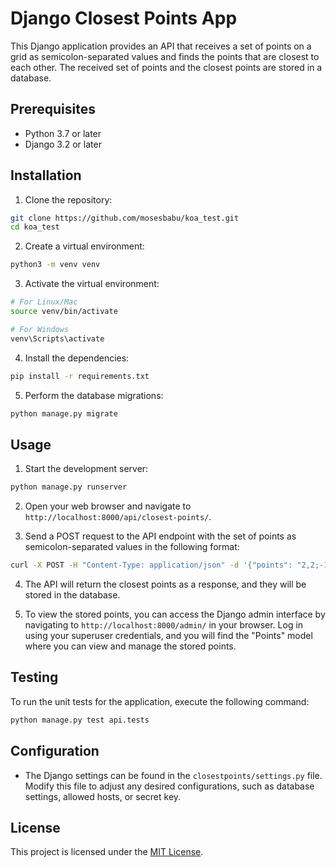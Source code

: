 # Django Closest Points App

This Django application provides an API that receives a set of points on a grid as semicolon-separated values and finds the points that are closest to each other. The received set of points and the closest points are stored in a database.

## Prerequisites

- Python 3.7 or later
- Django 3.2 or later

## Installation

1. Clone the repository:

```bash
git clone https://github.com/mosesbabu/koa_test.git
cd koa_test
```

2. Create a virtual environment:

```bash
python3 -m venv venv
```

3. Activate the virtual environment:

```bash
# For Linux/Mac
source venv/bin/activate

# For Windows
venv\Scripts\activate
```

4. Install the dependencies:

```bash
pip install -r requirements.txt
```

5. Perform the database migrations:

```bash
python manage.py migrate
```

## Usage

1. Start the development server:

```bash
python manage.py runserver
```

2. Open your web browser and navigate to `http://localhost:8000/api/closest-points/`.

3. Send a POST request to the API endpoint with the set of points as semicolon-separated values in the following format:

```bash
curl -X POST -H "Content-Type: application/json" -d '{"points": "2,2;-1,30;20,11;4,5"}' http://localhost:8000/api/closest-points/
```

4. The API will return the closest points as a response, and they will be stored in the database.

5. To view the stored points, you can access the Django admin interface by navigating to `http://localhost:8000/admin/` in your browser. Log in using your superuser credentials, and you will find the "Points" model where you can view and manage the stored points.

## Testing

To run the unit tests for the application, execute the following command:

```bash
python manage.py test api.tests
```

## Configuration

- The Django settings can be found in the `closestpoints/settings.py` file. Modify this file to adjust any desired configurations, such as database settings, allowed hosts, or secret key.

## License

This project is licensed under the [MIT License](LICENSE).

